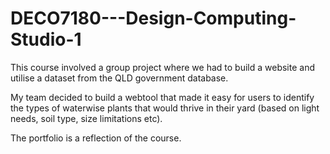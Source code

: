 # DECO7180---Design-Computing-Studio-1

This course involved a group project where we had to build a website and utilise a dataset from the QLD government database. 

My team decided to build a webtool that made it easy for users to identify the types of waterwise plants that would thrive in their yard (based on light needs, soil type, size limitations etc).

The portfolio is a reflection of the course.
